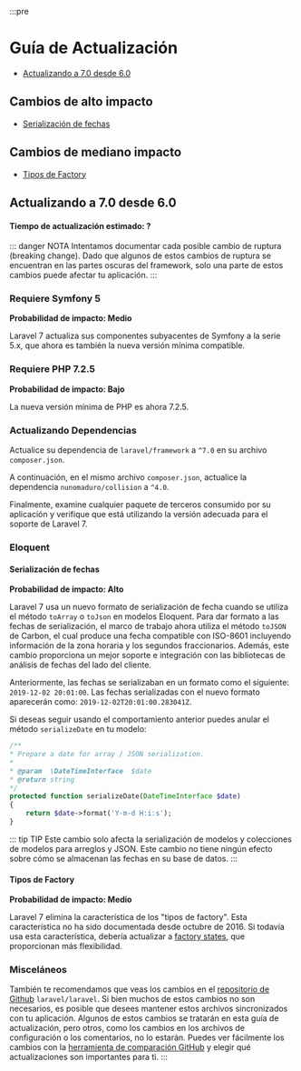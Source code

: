 :::pre
# Guía de Actualización

- [Actualizando a 7.0 desde 6.0](#upgrade-7.0)

<a name="high-impact-changes"></a>
## Cambios de alto impacto

- [Serialización de fechas](#date-serialization)

<a name="medium-impact-changes"></a>
## Cambios de mediano impacto

- [Tipos de Factory](#factory-types)

<a name="upgrade-7.0"></a>

## Actualizando a 7.0 desde 6.0

#### Tiempo de actualización estimado: ?

::: danger NOTA
Intentamos documentar cada posible cambio de ruptura (breaking change). Dado que algunos de estos cambios de ruptura se encuentran en las partes oscuras del framework, solo una parte de estos cambios puede afectar tu aplicación.
:::

### Requiere Symfony 5

**Probabilidad de impacto: Medio**

Laravel 7 actualiza sus componentes subyacentes de Symfony a la serie 5.x, que ahora es también la nueva versión mínima compatible.

### Requiere PHP 7.2.5

**Probabilidad de impacto: Bajo**

La nueva versión mínima de PHP es ahora 7.2.5.

<a name="updating-dependencies"></a>
### Actualizando Dependencias

Actualice su dependencia de `laravel/framework` a `^7.0` en su archivo `composer.json`.

A continuación, en el mismo archivo `composer.json`, actualice la dependencia `nunomaduro/collision` a `^4.0`.

Finalmente, examine cualquier paquete de terceros consumido por su aplicación y verifique que está utilizando la versión adecuada para el soporte de Laravel 7.

### Eloquent

<a name="date-serialization"></a>
#### Serialización de fechas

**Probabilidad de impacto: Alto**

Laravel 7 usa un nuevo formato de serialización de fecha cuando se utiliza el método `toArray` o `toJson` en modelos Eloquent. Para dar formato a las fechas de serialización, el marco de trabajo ahora utiliza el método `toJSON` de Carbon, el cual produce una fecha compatible con ISO-8601 incluyendo información de la zona horaria y los segundos fraccionarios. Además, este cambio proporciona un mejor soporte e integración con las bibliotecas de análisis de fechas del lado del cliente.

Anteriormente, las fechas se serializaban en un formato como el siguiente: `2019-12-02 20:01:00`. Las fechas serializadas con el nuevo formato aparecerán como: `2019-12-02T20:01:00.283041Z`. 

Si deseas seguir usando el comportamiento anterior puedes anular el método `serializeDate` en tu modelo:

```php
/**
* Prepare a date for array / JSON serialization.
*
* @param  \DateTimeInterface  $date
* @return string
*/
protected function serializeDate(DateTimeInterface $date)
{
    return $date->format('Y-m-d H:i:s');
}
```

::: tip TIP
Este cambio solo afecta la serialización de modelos y colecciones de modelos para arreglos y JSON. Este cambio no tiene ningún efecto sobre cómo se almacenan las fechas en su base de datos.
:::

<a name="factory-types"></a>
#### Tipos de Factory 

**Probabilidad de impacto: Medio**

Laravel 7 elimina la característica de los "tipos de factory". Esta característica no ha sido documentada desde octubre de 2016. Si todavía usa esta característica, debería actualizar a [factory states](/docs/{{version}}/database-testing#factory-states), que proporcionan más flexibilidad.

<a name="miscellaneous"></a>
### Misceláneos

También te recomendamos que veas los cambios en el [repositorio de Github](https://github.com/laravel/laravel) `laravel/laravel`.  Si bien muchos de estos cambios no son necesarios, es posible que desees mantener estos archivos sincronizados con tu aplicación. Algunos de estos cambios se tratarán en esta guía de actualización, pero otros, como los cambios en los archivos de configuración o los comentarios, no lo estarán. Puedes ver fácilmente los cambios con la [herramienta de comparación GitHub](https://github.com/laravel/laravel/compare/6.0...master) y elegir qué actualizaciones son importantes para ti.
:::
